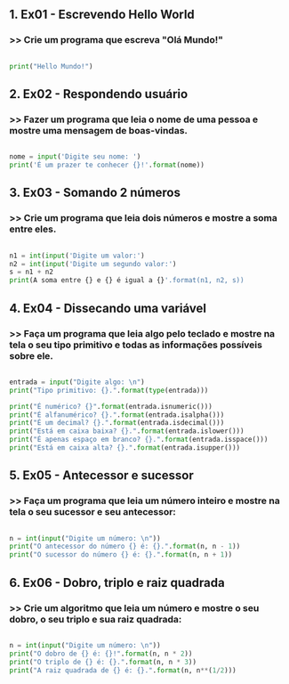 ## 1. Ex01 - Escrevendo Hello World

### >> Crie um programa que escreva "Olá Mundo!"

````python

print("Hello Mundo!")

````

## 2. Ex02 - Respondendo usuário

### >> Fazer um programa que leia o nome de uma pessoa e mostre uma mensagem de boas-vindas.

````python

nome = input('Digite seu nome: ')
print('É um prazer te conhecer {}!'.format(nome))

````

## 3. Ex03 - Somando 2 números

### >> Crie um programa que leia dois números e mostre a soma entre eles.

````python

n1 = int(input('Digite um valor:')
n2 = int(input('Digite um segundo valor:')
s = n1 + n2 
print(A soma entre {} e {} é igual a {}'.format(n1, n2, s))

````

## 4. Ex04 -  Dissecando uma variável

### >> Faça um programa que leia algo pelo teclado e mostre na tela o seu tipo primitivo e todas as informações possíveis sobre ele.

````python

entrada = input("Digite algo: \n")
print("Tipo primitivo: {}.".format(type(entrada)))

print("É numérico? {}".format(entrada.isnumeric()))
print("É alfanumérico? {}.".format(entrada.isalpha()))
print("É um decimal? {}.".format(entrada.isdecimal()))
print("Está em caixa baixa? {}.".format(entrada.islower()))
print("É apenas espaço em branco? {}.".format(entrada.isspace()))
print("Está em caixa alta? {}.".format(entrada.isupper()))

````

## 5. Ex05 -  Antecessor e sucessor

### >> Faça um programa que leia um número inteiro e mostre na tela o seu sucessor e seu antecessor:

````python

n = int(input("Digite um número: \n"))
print("O antecessor do número {} é: {}.".format(n, n - 1))
print("O sucessor do número {} é: {}.".format(n, n + 1))

````
## 6. Ex06 - Dobro, triplo e raiz quadrada

### >> Crie um algoritmo que leia um número e mostre o seu dobro, o seu triplo e sua raiz quadrada:

````python

n = int(input("Digite um número: \n"))
print("O dobro de {} é: {}!".format(n, n * 2))
print("O triplo de {} é: {}.".format(n, n * 3))
print("A raiz quadrada de {} é: {}.".format(n, n**(1/2)))

````
